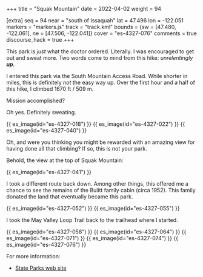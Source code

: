 +++
title = "Squak Mountain"
date = 2022-04-02
weight = 94

[extra]
seq = 94
near = "south of Issaquah"
lat = 47.496
lon = -122.051
markers = "markers.js"
track = "track.kml"
bounds = {sw = [47.480, -122.061], ne = [47.506, -122.041]}
cover = "es-4327-076"
comments = true
discourse_hack = true
+++

This park is _just_ what the doctor ordered. Literally. I was encouraged to get out and sweat more. Two words come to mind from this hike: _unrelentingly **up**_.

<!-- more -->

I entered this park via the South Mountain Access Road. While shorter in miles, this is definitely _not_ the easy way up. Over the first hour and a half of this hike, I climbed 1670 ft / 509 m.

Mission accomplished?

Oh yes. Definitely sweating.

{{ es_image(id="es-4327-018") }}
{{ es_image(id="es-4327-022") }}
{{ es_image(id="es-4327-040") }}

Oh, and were you thinking you might be rewarded with an amazing view for having done all that climbing? If so, this is not your park.

Behold, the view at the top of Squak Mountain:

{{ es_image(id="es-4327-041") }}

I took a different route back down. Among other things, this offered me a chance to see the remains of the Bulitt family cabin (circa 1952). This family donated the land that eventually became this park.

{{ es_image(id="es-4327-052") }}
{{ es_image(id="es-4327-055") }}

I took the May Valley Loop Trail back to the trailhead where I started.

{{ es_image(id="es-4327-058") }}
{{ es_image(id="es-4327-064") }}
{{ es_image(id="es-4327-071") }}
{{ es_image(id="es-4327-074") }}
{{ es_image(id="es-4327-076") }}

For more information:

* [State Parks web site](https://www.parks.wa.gov/588/Squak-Mountain)
